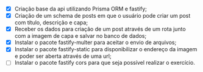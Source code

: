 - [x] Criação base da api utilizando Prisma ORM e fastify;
- [x] Criação de um schema de posts em que o usuário pode criar um post com título, descrição e capa;
- [x] Receber os dados para criação de um post através de um rota junto com a imagem de capa e salvar no banco de dados;
- [x] Instalar o pacote fastify-multer para aceitar o envio de arquivos;
- [x] Instalar o pacote fastify-static para disponibilizar o endereço da imagem e poder ser aberta através de uma url;
- [ ] Instalar o pacote fastify cors para que seja possível realizar o exercício.
